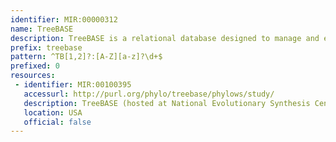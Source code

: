 ```yaml
---
identifier: MIR:00000312
name: TreeBASE
description: TreeBASE is a relational database designed to manage and explore information on phylogenetic relationships. It includes phylogenetic trees and data matrices, together with information about the relevant publication, taxa, morphological and sequence-based characters, and published analyses. Data in TreeBASE are exposed to the public if they are used in a publication that is in press or published in a peer-reviewed scientific journal, etc.
prefix: treebase
pattern: ^TB[1,2]?:[A-Z][a-z]?\d+$
prefixed: 0
resources:
 - identifier: MIR:00100395
   accessurl: http://purl.org/phylo/treebase/phylows/study/
   description: TreeBASE (hosted at National Evolutionary Synthesis Center)
   location: USA
   official: false
---
```

